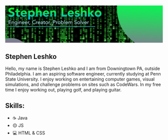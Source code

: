 
![](https://github.com/StephenLeshko/StephenLeshko/blob/main/GitHubBanner.png)
## Stephen Leshko
Hello, my name is Stephen Leshko and I am from Downingtown PA, outside Philadelphia. I am an aspiring software engineer, currently studying at Penn State University. I enjoy working on entertaining computer games, visual simulations, and challenge problems on sites such as CodeWars. In my free time I enjoy working out, playing golf, and playing guitar.

## Skills: 
* ☕ Java 
* 🟡 JS
* 💻 HTML & CSS






